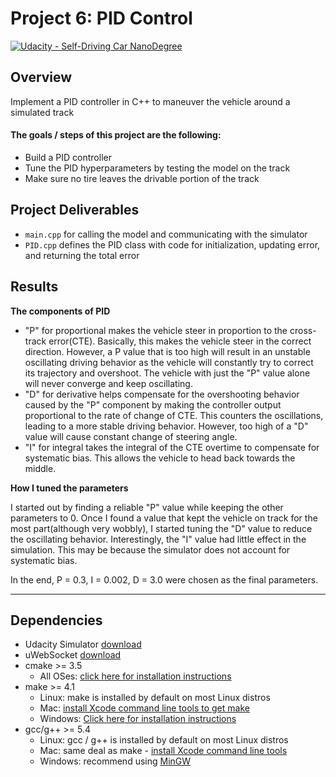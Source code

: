 # Project 6: PID Control
[//]: # (Image References)

[![Udacity - Self-Driving Car NanoDegree](https://s3.amazonaws.com/udacity-sdc/github/shield-carnd.svg)](http://www.udacity.com/drive)


Overview
---
Implement a PID controller in C++ to maneuver the vehicle around a simulated track

#### The goals / steps of this project are the following:
* Build a PID controller 
* Tune the PID hyperparameters by testing the model on the track
* Make sure no tire leaves the drivable portion of the track

Project Deliverables
---
* `main.cpp` for calling the model and communicating with the simulator
* `PID.cpp` defines the PID class with code for initialization, updating error, and returning the total error

Results
---
**The components of PID**

* "P" for proportional makes the vehicle steer in proportion to the cross-track error(CTE). Basically, this makes the vehicle steer in the correct direction. However, a P value that is too high will result in an unstable oscillating driving behavior as the vehicle will constantly try to correct its trajectory and overshoot. The vehicle with just the "P" value alone will never converge and keep oscillating.
* "D" for derivative helps compensate for the overshooting behavior caused by the "P" component by making the controller output proportional to the rate of change of CTE. This counters the oscillations, leading to a more stable driving behavior. However, too high of a "D" value will cause constant change of steering angle.
* "I" for integral takes the integral of the CTE overtime to compensate for systematic bias. This allows the vehicle to head back towards the middle.

**How I tuned the parameters**

I started out by finding a reliable "P" value while keeping the other parameters to 0. Once I found a value that kept the vehicle on track for the most part(although very wobbly), I started tuning the "D" value to reduce the oscillating behavior. Interestingly, the "I" value had little effect in the simulation. This may be because the simulator does not account for systematic bias.

In the end, P = 0.3, I = 0.002, D = 3.0 were chosen as the final parameters.

---

## Dependencies

* Udacity Simulator [download](https://github.com/udacity/self-driving-car-sim/releases)
* uWebSocket [download](https://github.com/uWebSockets/uWebSockets)
* cmake >= 3.5
  * All OSes: [click here for installation instructions](https://cmake.org/install/)
* make >= 4.1
  * Linux: make is installed by default on most Linux distros
  * Mac: [install Xcode command line tools to get make](https://developer.apple.com/xcode/features/)
  * Windows: [Click here for installation instructions](http://gnuwin32.sourceforge.net/packages/make.htm)
* gcc/g++ >= 5.4
  * Linux: gcc / g++ is installed by default on most Linux distros
  * Mac: same deal as make - [install Xcode command line tools](https://developer.apple.com/xcode/features/)
  * Windows: recommend using [MinGW](http://www.mingw.org/)
